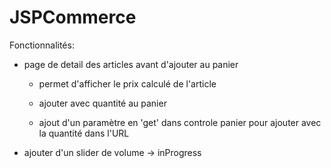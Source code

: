 # JSPCommerce

Fonctionnalités:
- page de detail des articles avant d'ajouter au panier

  - permet d'afficher le prix calculé de l'article

  - ajouter avec quantité au panier

  - ajout d'un paramètre en 'get' dans controle panier pour ajouter avec la quantité dans l'URL

- ajouter d'un slider de volume -> inProgress

